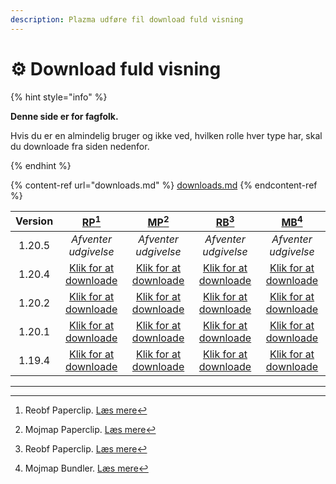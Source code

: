 ```yaml
---
description: Plazma udføre fil download fuld visning
---
```


# ⚙️ Download fuld visning

{% hint style="info" %}

**Denne side er for fagfolk.**

Hvis du er en almindelig bruger og ikke ved, hvilken rolle hver type har,
skal du downloade fra siden nedenfor.

{% endhint %}

{% content-ref url="downloads.md" %}
[downloads.md](downloads.md)
{% endcontent-ref %}

| Version |                                                            [RP](#user-content-fn-1)[^1]                                                           |                                                            [MP](#user-content-fn-2)[^2]                                                            |                                                           [RB](#user-content-fn-3)[^3]                                                          |                                                           [MB](#user-content-fn-4)[^4]                                                           |
| :-----: | :-----------------------------------------------------------------------------------------------------------------------------------------------: | :------------------------------------------------------------------------------------------------------------------------------------------------: | :---------------------------------------------------------------------------------------------------------------------------------------------: | :----------------------------------------------------------------------------------------------------------------------------------------------: |
|  1.20.5 |                                                                _Afventer udgivelse_                                                               |                                                                _Afventer udgivelse_                                                                |                                                               _Afventer udgivelse_                                                              |                                                               _Afventer udgivelse_                                                               |
|  1.20.4 | [Klik for at downloade](https://github.com/PlazmaMC/Plazma/releases/download/build/1.20.4/latest/plazma-paperclip-1.20.4-R0.1-SNAPSHOT-reobf.jar) | [Klik for at downloade](https://github.com/PlazmaMC/Plazma/releases/download/build/1.20.4/latest/plazma-paperclip-1.20.4-R0.1-SNAPSHOT-mojmap.jar) | [Klik for at downloade](https://github.com/PlazmaMC/Plazma/releases/download/build/1.20.4/latest/plazma-bundler-1.20.4-R0.1-SNAPSHOT-reobf.jar) | [Klik for at downloade](https://github.com/PlazmaMC/Plazma/releases/download/build/1.20.4/latest/plazma-bundler-1.20.4-R0.1-SNAPSHOT-mojmap.jar) |
|  1.20.2 | [Klik for at downloade](https://github.com/PlazmaMC/Plazma/releases/download/build/1.20.2/latest/plazma-paperclip-1.20.2-R0.1-SNAPSHOT-reobf.jar) | [Klik for at downloade](https://github.com/PlazmaMC/Plazma/releases/download/build/1.20.2/latest/plazma-paperclip-1.20.2-R0.1-SNAPSHOT-mojmap.jar) | [Klik for at downloade](https://github.com/PlazmaMC/Plazma/releases/download/build/1.20.2/latest/plazma-bundler-1.20.2-R0.1-SNAPSHOT-reobf.jar) | [Klik for at downloade](https://github.com/PlazmaMC/Plazma/releases/download/build/1.20.2/latest/plazma-bundler-1.20.2-R0.1-SNAPSHOT-mojmap.jar) |
|  1.20.1 | [Klik for at downloade](https://github.com/PlazmaMC/Plazma/releases/download/build/1.20.1/latest/plazma-paperclip-1.20.1-R0.1-SNAPSHOT-reobf.jar) | [Klik for at downloade](https://github.com/PlazmaMC/Plazma/releases/download/build/1.20.1/latest/plazma-paperclip-1.20.1-R0.1-SNAPSHOT-mojmap.jar) | [Klik for at downloade](https://github.com/PlazmaMC/Plazma/releases/download/build/1.20.1/latest/plazma-bundler-1.20.1-R0.1-SNAPSHOT-reobf.jar) | [Klik for at downloade](https://github.com/PlazmaMC/Plazma/releases/download/build/1.20.1/latest/plazma-bundler-1.20.1-R0.1-SNAPSHOT-mojmap.jar) |
|  1.19.4 | [Klik for at downloade](https://github.com/PlazmaMC/Plazma/releases/download/build/1.19.4/latest/plazma-paperclip-1.19.4-R0.1-SNAPSHOT-reobf.jar) | [Klik for at downloade](https://github.com/PlazmaMC/Plazma/releases/download/build/1.19.4/latest/plazma-paperclip-1.19.4-R0.1-SNAPSHOT-mojmap.jar) | [Klik for at downloade](https://github.com/PlazmaMC/Plazma/releases/download/build/1.19.4/latest/plazma-bundler-1.19.4-R0.1-SNAPSHOT-reobf.jar) | [Klik for at downloade](https://github.com/PlazmaMC/Plazma/releases/download/build/1.19.4/latest/plazma-bundler-1.19.4-R0.1-SNAPSHOT-mojmap.jar) |

<!-- TODO: Migrate to Plazma REST API

https://dl.plazmamc.org/<version>/<type> (https://api.plazmamc.org/v1/download/...)

- type: Bit (ab) -> 00(RP) 01(MP) 10(RB) 11(MB)
    - a: is bundler
    - b: is mojmap

| 1.20.4 | [클릭하여 다운로드](https://dl.plazmamc.org/1.20.4/0) | [클릭하여 다운로드](https://dl.plazmamc.org/1.20.4/1) | [클릭하여 다운로드](https://dl.plazmamc.org/1.20.4/2) | [클릭하여 다운로드](https://dl.plazmamc.org/1.20.4/3) |
| 1.20.2 | [클릭하여 다운로드](https://dl.plazmamc.org/1.20.2/0) | [클릭하여 다운로드](https://dl.plazmamc.org/1.20.2/1) | [클릭하여 다운로드](https://dl.plazmamc.org/1.20.2/2) | [클릭하여 다운로드](https://dl.plazmamc.org/1.20.2/3) |
| 1.20.1 | [클릭하여 다운로드](https://dl.plazmamc.org/1.20.1/0) | [클릭하여 다운로드](https://dl.plazmamc.org/1.20.1/1) | [클릭하여 다운로드](https://dl.plazmamc.org/1.20.1/2) | [클릭하여 다운로드](https://dl.plazmamc.org/1.20.1/3) |
| 1.19.4 | [클릭하여 다운로드](https://dl.plazmamc.org/1.19.4/0) | [클릭하여 다운로드](https://dl.plazmamc.org/1.19.4/1) | [클릭하여 다운로드](https://dl.plazmamc.org/1.19.4/2) | [클릭하여 다운로드](https://dl.plazmamc.org/1.19.4/3) |
-->

***

[^1]: Reobf Paperclip. [Læs mere](../administration/getting-started#id-2)

[^2]: Mojmap Paperclip. [Læs mere](../administration/getting-started#id-2)

[^3]: Reobf Paperclip. [Læs mere](../administration/getting-started#id-2)

[^4]: Mojmap Bundler. [Læs mere](../administration/getting-started#id-2)

